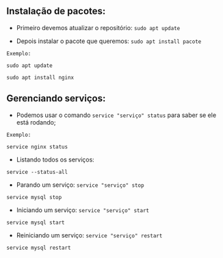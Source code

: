 ## Instalação de pacotes:

- Primeiro devemos atualizar o repositório: ` sudo apt update `

- Depois instalar o pacote que queremos: ` sudo apt install pacote `

```
Exemplo:

sudo apt update

sudo apt install nginx
```

## Gerenciando serviços:

- Podemos usar o comando ` service "serviço" status ` para saber se ele está rodando;

```
Exemplo:

service nginx status
```

- Listando todos os serviços:

```
service --status-all
```

- Parando um serviço: ` service "serviço" stop `

```
service mysql stop
```

- Iniciando um serviço: ` service "serviço" start `

```
service mysql start
```

- Reiniciando um serviço: ` service "serviço" restart `

```
service mysql restart
```